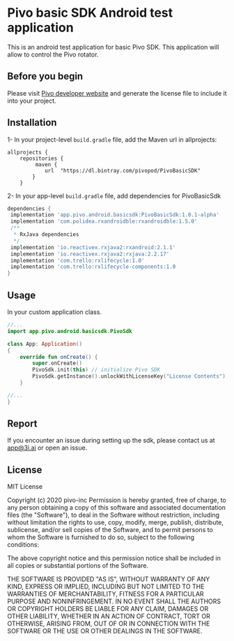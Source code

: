 # Pivo basic SDK Android test application

This is an android test application for basic Pivo SDK. This application will allow to control the Pivo rotator.

## Before you begin

Please visit [Pivo developer website](https://developer.pivo.app/) and generate the license file to include it into your project. 

## Installation

1- In your project-level `build.gradle` file, add the Maven url in allprojects:
```
allprojects {
    repositories {
         maven {
            url  "https://dl.bintray.com/pivopod/PivoBasicSDK"
        }
    }
```
2- In your app-level `build.gradle` file, add dependencies for PivoBasicSdk

```groovy
dependencies {
 implementation 'app.pivo.android.basicsdk:PivoBasicSdk:1.0.1-alpha'
 implementation 'com.polidea.rxandroidble:rxandroidble:1.5.0'
 /**
  * RxJava dependencies
  */
 implementation 'io.reactivex.rxjava2:rxandroid:2.1.1'
 implementation 'io.reactivex.rxjava2:rxjava:2.2.17'
 implementation 'com.trello:rxlifecycle:1.0'
 implementation 'com.trello:rxlifecycle-components:1.0
}
```

## Usage

In your custom application class.

```kotlin
//...
import app.pivo.android.basicsdk.PivoSdk

class App: Application()
{
    override fun onCreate() {
        super.onCreate()
        PivoSdk.init(this) // initialize Pivo SDK
        PivoSdk.getInstance().unlockWithLicenseKey("License Contents")
    }

//...
}
```

## Report
If you encounter an issue during setting up the sdk, please contact us at app@3i.ai or open an issue.
## License
MIT License

Copyright (c) 2020 pivo-inc
Permission is hereby granted, free of charge, to any person obtaining a copy
of this software and associated documentation files (the "Software"), to deal
in the Software without restriction, including without limitation the rights
to use, copy, modify, merge, publish, distribute, sublicense, and/or sell
copies of the Software, and to permit persons to whom the Software is
furnished to do so, subject to the following conditions:

The above copyright notice and this permission notice shall be included in all
copies or substantial portions of the Software.

THE SOFTWARE IS PROVIDED "AS IS", WITHOUT WARRANTY OF ANY KIND, EXPRESS OR
IMPLIED, INCLUDING BUT NOT LIMITED TO THE WARRANTIES OF MERCHANTABILITY,
FITNESS FOR A PARTICULAR PURPOSE AND NONINFRINGEMENT. IN NO EVENT SHALL THE
AUTHORS OR COPYRIGHT HOLDERS BE LIABLE FOR ANY CLAIM, DAMAGES OR OTHER
LIABILITY, WHETHER IN AN ACTION OF CONTRACT, TORT OR OTHERWISE, ARISING FROM,
OUT OF OR IN CONNECTION WITH THE SOFTWARE OR THE USE OR OTHER DEALINGS IN THE
SOFTWARE.
